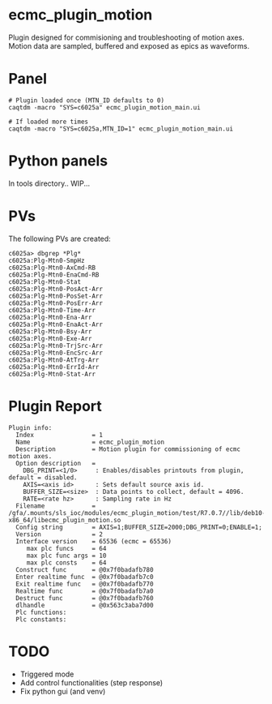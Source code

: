 ecmc_plugin_motion
======
Plugin designed for commisioning and troubleshooting of motion axes.
Motion data are sampled, buffered and exposed as epics as waveforms.

# Panel
```
# Plugin loaded once (MTN_ID defaults to 0)
caqtdm -macro "SYS=c6025a" ecmc_plugin_motion_main.ui 

# If loaded more times
caqtdm -macro "SYS=c6025a,MTN_ID=1" ecmc_plugin_motion_main.ui 
```
# Python panels
In tools directory.. WIP...



# PVs

The following PVs are created:
```
c6025a> dbgrep *Plg*
c6025a:Plg-Mtn0-SmpHz
c6025a:Plg-Mtn0-AxCmd-RB
c6025a:Plg-Mtn0-EnaCmd-RB
c6025a:Plg-Mtn0-Stat
c6025a:Plg-Mtn0-PosAct-Arr
c6025a:Plg-Mtn0-PosSet-Arr
c6025a:Plg-Mtn0-PosErr-Arr
c6025a:Plg-Mtn0-Time-Arr
c6025a:Plg-Mtn0-Ena-Arr
c6025a:Plg-Mtn0-EnaAct-Arr
c6025a:Plg-Mtn0-Bsy-Arr
c6025a:Plg-Mtn0-Exe-Arr
c6025a:Plg-Mtn0-TrjSrc-Arr
c6025a:Plg-Mtn0-EncSrc-Arr
c6025a:Plg-Mtn0-AtTrg-Arr
c6025a:Plg-Mtn0-ErrId-Arr
c6025a:Plg-Mtn0-Stat-Arr
```

# Plugin Report

```
Plugin info: 
  Index                = 1
  Name                 = ecmc_plugin_motion
  Description          = Motion plugin for commissioning of ecmc motion axes.
  Option description   = 
    DBG_PRINT=<1/0>     : Enables/disables printouts from plugin, default = disabled.
    AXIS=<axis id>      : Sets default source axis id.
    BUFFER_SIZE=<size>  : Data points to collect, default = 4096.
    RATE=<rate hz>      : Sampling rate in Hz
  Filename             = /gfa/.mounts/sls_ioc/modules/ecmc_plugin_motion/test/R7.0.7//lib/deb10-x86_64/libecmc_plugin_motion.so
  Config string        = AXIS=1;BUFFER_SIZE=2000;DBG_PRINT=0;ENABLE=1;
  Version              = 2
  Interface version    = 65536 (ecmc = 65536)
     max plc funcs     = 64
     max plc func args = 10
     max plc consts    = 64
  Construct func       = @0x7f0badafb780
  Enter realtime func  = @0x7f0badafb7c0
  Exit realtime func   = @0x7f0badafb770
  Realtime func        = @0x7f0badafb7a0
  Destruct func        = @0x7f0badafb760
  dlhandle             = @0x563c3aba7d00
  Plc functions:
  Plc constants:

```

# TODO
* Triggered mode
* Add control functionalities (step response)
* Fix python gui (and venv)
